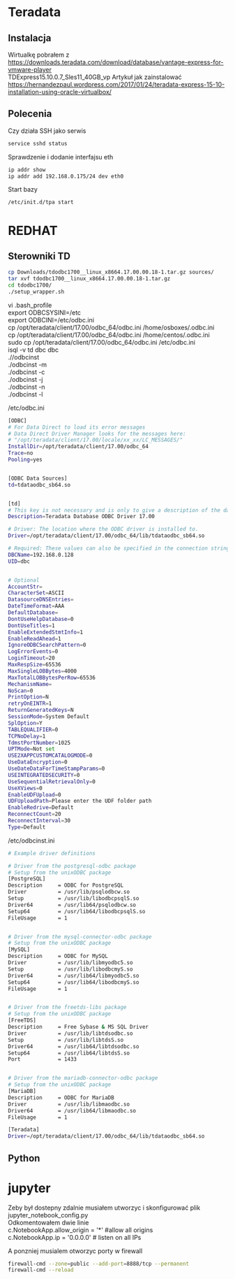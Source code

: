 
# Teradata
## Instalacja

Wirtualkę pobrałem z https://downloads.teradata.com/download/database/vantage-express-for-vmware-player  
TDExpress15.10.0.7_Sles11_40GB_vp 
Artykuł jak zainstalować  
https://hernandezpaul.wordpress.com/2017/01/24/teradata-express-15-10-installation-using-oracle-virtualbox/  

## Polecenia

Czy działa SSH jako serwis  
```bash
service sshd status  
```

Sprawdzenie i dodanie interfajsu eth  
```bash
ip addr show
ip addr add 192.168.0.175/24 dev eth0
```

Start bazy
```bash
/etc/init.d/tpa start
```

# REDHAT 
## Sterowniki TD
```bash
cp Downloads/tdodbc1700__linux_x8664.17.00.00.18-1.tar.gz sources/
tar xvf tdodbc1700__linux_x8664.17.00.00.18-1.tar.gz
cd tdodbc1700/
./setup_wrapper.sh
```
vi .bash_profile  
export ODBCSYSINI=/etc  
export ODBCINI=/etc/odbc.ini  
cp /opt/teradata/client/17.00/odbc_64/odbc.ini /home/osboxes/.odbc.ini  
cp /opt/teradata/client/17.00/odbc_64/odbc.ini /home/centos/.odbc.ini  
sudo cp /opt/teradata/client/17.00/odbc_64/odbc.ini /etc/odbc.ini  
isql -v td dbc dbc  
.//odbcinst  
./odbcinst -m  
./odbcinst -c  
./odbcinst -j  
./odbcinst -n  
./odbcinst -l  



/etc/odbc.ini
```bash
[ODBC]
# For Data Direct to load its error messages
# Data Direct Driver Manager looks for the messages here:
# "/opt/teradata/client/17.00/locale/xx_xx/LC_MESSAGES/"
InstallDir=/opt/teradata/client/17.00/odbc_64
Trace=no
Pooling=yes


[ODBC Data Sources]
td=tdataodbc_sb64.so


[td]
# This key is not necessary and is only to give a description of the data source.
Description=Teradata Database ODBC Driver 17.00

# Driver: The location where the ODBC driver is installed to.
Driver=/opt/teradata/client/17.00/odbc_64/lib/tdataodbc_sb64.so

# Required: These values can also be specified in the connection string.
DBCName=192.168.0.128
UID=dbc


# Optional
AccountStr=
CharacterSet=ASCII
DatasourceDNSEntries=
DateTimeFormat=AAA
DefaultDatabase=
DontUseHelpDatabase=0
DontUseTitles=1
EnableExtendedStmtInfo=1
EnableReadAhead=1
IgnoreODBCSearchPattern=0
LogErrorEvents=0
LoginTimeout=20
MaxRespSize=65536
MaxSingleLOBBytes=4000
MaxTotalLOBBytesPerRow=65536
MechanismName=
NoScan=0
PrintOption=N
retryOnEINTR=1
ReturnGeneratedKeys=N
SessionMode=System Default
SplOption=Y
TABLEQUALIFIER=0
TCPNoDelay=1
TdmstPortNumber=1025
UPTMode=Not set
USE2XAPPCUSTOMCATALOGMODE=0
UseDataEncryption=0
UseDateDataForTimeStampParams=0
USEINTEGRATEDSECURITY=0
UseSequentialRetrievalOnly=0
UseXViews=0
EnableUDFUpload=0
UDFUploadPath=Please enter the UDF folder path
EnableRedrive=Default
ReconnectCount=20
ReconnectInterval=30
Type=Default
```
  
/etc/odbcinst.ini
```bash
# Example driver definitions

# Driver from the postgresql-odbc package
# Setup from the unixODBC package
[PostgreSQL]
Description     = ODBC for PostgreSQL
Driver          = /usr/lib/psqlodbcw.so
Setup           = /usr/lib/libodbcpsqlS.so
Driver64        = /usr/lib64/psqlodbcw.so
Setup64         = /usr/lib64/libodbcpsqlS.so
FileUsage       = 1


# Driver from the mysql-connector-odbc package
# Setup from the unixODBC package
[MySQL]
Description     = ODBC for MySQL
Driver          = /usr/lib/libmyodbc5.so
Setup           = /usr/lib/libodbcmyS.so
Driver64        = /usr/lib64/libmyodbc5.so
Setup64         = /usr/lib64/libodbcmyS.so
FileUsage       = 1


# Driver from the freetds-libs package
# Setup from the unixODBC package
[FreeTDS]
Description     = Free Sybase & MS SQL Driver
Driver          = /usr/lib/libtdsodbc.so
Setup           = /usr/lib/libtdsS.so
Driver64        = /usr/lib64/libtdsodbc.so
Setup64         = /usr/lib64/libtdsS.so
Port            = 1433


# Driver from the mariadb-connector-odbc package
# Setup from the unixODBC package
[MariaDB]
Description     = ODBC for MariaDB
Driver          = /usr/lib/libmaodbc.so
Driver64        = /usr/lib64/libmaodbc.so
FileUsage       = 1

[Teradata]
Driver=/opt/teradata/client/17.00/odbc_64/lib/tdataodbc_sb64.so
```



## Python

# jupyter
Zeby był dostepny zdalnie musiałem utworzyc i skonfigurować plik jupyter_notebook_config.py  
Odkomentowałem dwie linie  
c.NotebookApp.allow_origin = '*' #allow all origins  
c.NotebookApp.ip = '0.0.0.0' # listen on all IPs  

A ponzniej musialem otworzyc porty w firewall  
```bash
firewall-cmd --zone=public --add-port=8888/tcp --permanent
firewall-cmd --reload
```
